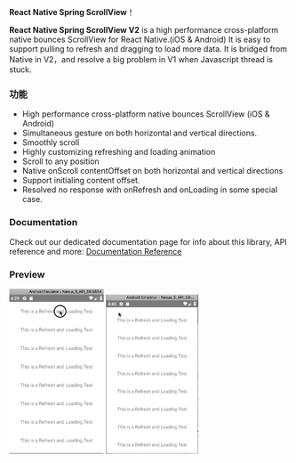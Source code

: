 **React Native Spring ScrollView**！

**React Native Spring ScrollView V2** is a high performance cross-platform  native bounces ScrollView for React Native.(iOS & Android) It is easy to support pulling to refresh and dragging to load more data.
It is bridged from Native in V2，and resolve a big problem in V1 when Javascript thread is stuck.

### 功能

* High performance cross-platform  native bounces ScrollView (iOS & Android)
* Simultaneous gesture on both horizontal and vertical directions.
* Smoothly scroll
* Highly customizing refreshing and loading animation
* Scroll to any position
* Native onScroll contentOffset on both horizontal and vertical directions
* Support initialing content offset.
* Resolved no response with onRefresh and onLoading in some special case.

### Documentation
Check out our dedicated documentation page for info about this library, API reference and more:
[Documentation Reference](https://bolan9999.github.io/react-native-spring-scrollview/#/)


### Preview
![Refreshing](./docs/res/RefreshingStickyContent.gif)
![Loading](./docs/res/LoadingStickyContent.gif)
